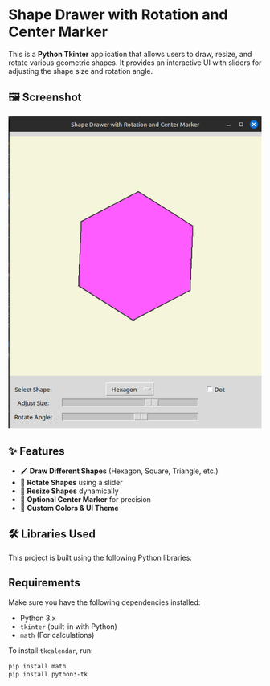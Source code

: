 # Shape Drawer with Rotation and Center Marker  

This is a **Python Tkinter** application that allows users to draw, resize, and rotate various geometric shapes. It provides an interactive UI with sliders for adjusting the shape size and rotation angle.  

## 🖼️ Screenshot  
![Clock and Calendar Screenshot](preview3.png)

## ✨ Features  
- 🖌️ **Draw Different Shapes** (Hexagon, Square, Triangle, etc.)  
- 🔄 **Rotate Shapes** using a slider  
- 📏 **Resize Shapes** dynamically  
- 🎯 **Optional Center Marker** for precision  
- 🎨 **Custom Colors & UI Theme**  

## 🛠️ Libraries Used  
This project is built using the following Python libraries:  

## Requirements  
Make sure you have the following dependencies installed:  
- Python 3.x  
- `tkinter` (built-in with Python)  
- `math` (For calculations)  

To install `tkcalendar`, run:  
```bash
pip install math
pip install python3-tk
